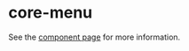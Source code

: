 core-menu
==

See the [component page](http://polymer-project.org/docs/elements/core-elements.html#core-menu) for more information.
